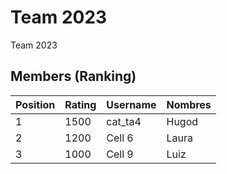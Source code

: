 # Team  2023
Team 2023
## Members (Ranking)
| Position | Rating | Username  | Nombres   |
|----------|--------|-----------|-----------|
| 1        | 1500   | cat_ta4   | Hugod     |
| 2        | 1200   | Cell 6    | Laura     |
| 3        | 1000   | Cell 9    | Luiz      |
